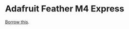 # Adafruit Feather M4 Express
[Borrow this](../../../../issues/new?title=Borrow%20request&body=Adafruit%20Feather%20M4%20Express,for%202%20weeks.&labels=new).
